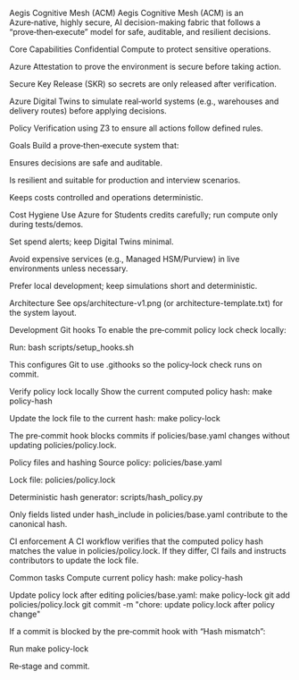 Aegis Cognitive Mesh (ACM)
Aegis Cognitive Mesh (ACM) is an Azure‑native, highly secure, AI decision-making fabric that follows a “prove‑then‑execute” model for safe, auditable, and resilient decisions.

Core Capabilities
Confidential Compute to protect sensitive operations.

Azure Attestation to prove the environment is secure before taking action.

Secure Key Release (SKR) so secrets are only released after verification.

Azure Digital Twins to simulate real‑world systems (e.g., warehouses and delivery routes) before applying decisions.

Policy Verification using Z3 to ensure all actions follow defined rules.

Goals
Build a prove‑then‑execute system that:

Ensures decisions are safe and auditable.

Is resilient and suitable for production and interview scenarios.

Keeps costs controlled and operations deterministic.

Cost Hygiene
Use Azure for Students credits carefully; run compute only during tests/demos.

Set spend alerts; keep Digital Twins minimal.

Avoid expensive services (e.g., Managed HSM/Purview) in live environments unless necessary.

Prefer local development; keep simulations short and deterministic.

Architecture
See ops/architecture-v1.png (or architecture-template.txt) for the system layout.

Development
Git hooks
To enable the pre‑commit policy lock check locally:

Run:
bash scripts/setup_hooks.sh

This configures Git to use .githooks so the policy‑lock check runs on commit.

Verify policy lock locally
Show the current computed policy hash:
make policy-hash

Update the lock file to the current hash:
make policy-lock

The pre‑commit hook blocks commits if policies/base.yaml changes without updating policies/policy.lock.

Policy files and hashing
Source policy: policies/base.yaml

Lock file: policies/policy.lock

Deterministic hash generator: scripts/hash_policy.py

Only fields listed under hash_include in policies/base.yaml contribute to the canonical hash.

CI enforcement
A CI workflow verifies that the computed policy hash matches the value in policies/policy.lock. If they differ, CI fails and instructs contributors to update the lock file.

Common tasks
Compute current policy hash:
make policy-hash

Update policy lock after editing policies/base.yaml:
make policy-lock
git add policies/policy.lock
git commit -m "chore: update policy.lock after policy change"

If a commit is blocked by the pre‑commit hook with “Hash mismatch”:

Run make policy-lock

Re‑stage and commit.
